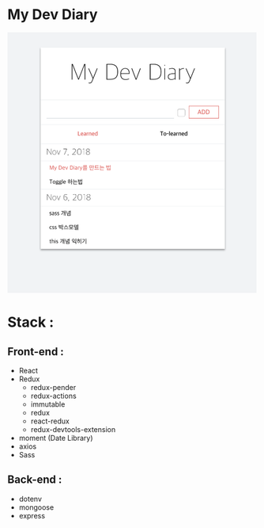 # My Dev Diary

![sample](./client/public/sample.png)

Stack :
==========

Front-end :
---------
* React
* Redux
  * redux-pender
  * redux-actions
  * immutable
  * redux
  * react-redux
  * redux-devtools-extension
* moment (Date Library)
* axios
* Sass

Back-end :
---------
* dotenv
* mongoose
* express
